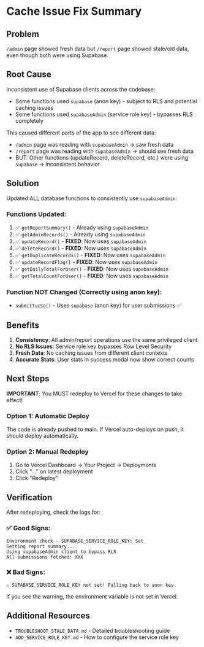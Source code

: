 # Cache Issue Fix Summary

## Problem
`/admin` page showed fresh data but `/report` page showed stale/old data, even though both were using Supabase.

## Root Cause
Inconsistent use of Supabase clients across the codebase:
- Some functions used `supabase` (anon key) - subject to RLS and potential caching issues
- Some functions used `supabaseAdmin` (service role key) - bypasses RLS completely

This caused different parts of the app to see different data:
- `/admin` page was reading with `supabaseAdmin` → saw fresh data
- `/report` page was reading with `supabaseAdmin` → should see fresh data
- BUT: Other functions (updateRecord, deleteRecord, etc.) were using `supabase` → inconsistent behavior

## Solution
Updated ALL database functions to consistently use `supabaseAdmin`:

### Functions Updated:
1. ✅ `getReportSummary()` - Already using `supabaseAdmin`
2. ✅ `getAdminRecords()` - Already using `supabaseAdmin`
3. ✅ `updateRecord()` - **FIXED**: Now uses `supabaseAdmin`
4. ✅ `deleteRecord()` - **FIXED**: Now uses `supabaseAdmin`
5. ✅ `getDuplicateRecords()` - **FIXED**: Now uses `supabaseAdmin`
6. ✅ `updateRecordFlag()` - **FIXED**: Now uses `supabaseAdmin`
7. ✅ `getDailyTotalForUser()` - **FIXED**: Now uses `supabaseAdmin`
8. ✅ `getTotalCountForUser()` - **FIXED**: Now uses `supabaseAdmin`

### Function NOT Changed (Correctly using anon key):
- `submitTucSo()` - Uses `supabase` (anon key) for user submissions ✅

## Benefits
1. **Consistency**: All admin/report operations use the same privileged client
2. **No RLS Issues**: Service role key bypasses Row Level Security
3. **Fresh Data**: No caching issues from different client contexts
4. **Accurate Stats**: User stats in success modal now show correct counts

## Next Steps
**IMPORTANT**: You MUST redeploy to Vercel for these changes to take effect!

### Option 1: Automatic Deploy
The code is already pushed to main. If Vercel auto-deploys on push, it should deploy automatically.

### Option 2: Manual Redeploy
1. Go to Vercel Dashboard → Your Project → Deployments
2. Click "..." on latest deployment
3. Click "Redeploy"

## Verification
After redeploying, check the logs for:

### ✅ Good Signs:
```
Environment check - SUPABASE_SERVICE_ROLE_KEY: Set
Getting report summary...
Using supabaseAdmin client to bypass RLS
All submissions fetched: XXX
```

### ❌ Bad Signs:
```
⚠️ SUPABASE_SERVICE_ROLE_KEY not set! Falling back to anon key.
```

If you see the warning, the environment variable is not set in Vercel.

## Additional Resources
- `TROUBLESHOOT_STALE_DATA.md` - Detailed troubleshooting guide
- `ADD_SERVICE_ROLE_KEY.md` - How to configure the service role key

